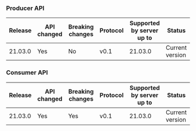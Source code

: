 ### Producer API

| Release      | API changed | Breaking changes | Protocol | Supported by server up to | Status |
| ------------ | ----------- |----------------- | -------- | ------------------------- | ------- |
| 21.03.0      | Yes         | No               | v0.1     | 21.03.0                   | Current version  |

### Consumer API

| Release      | API changed | Breaking changes | Protocol | Supported by server up to | Status |
| ------------ | ----------- |----------------- | -------- | ------------------------- | ------- |
| 21.03.0      | Yes         | Yes              | v0.1     | 21.03.0                   | Current version  |
